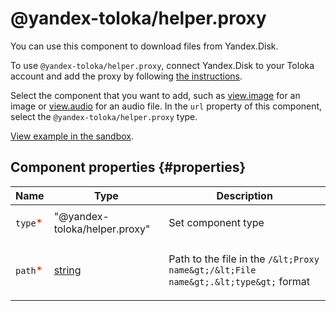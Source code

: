 # @yandex-toloka/helper.proxy

You can use this component to download files from Yandex.Disk.

To use `@yandex-toloka/helper.proxy`, connect Yandex.Disk to your Toloka account and add the proxy by following [the instructions](https://toloka.ai/docs/guide/concepts/prepare-data.html).

Select the component that you want to add, such as [view.image](view.image.md) for an image or [view.audio](view.audio.md) for an audio file. In the `url` property of this component, select the `@yandex-toloka/helper.proxy` type.

[View example in the sandbox](https://clck.ru/SVRpe).

## Component properties {#properties}

| Name                                     | Type                                                                             | Description                                                                                |
| ---------------------------------------- | -------------------------------------------------------------------------------- | ------------------------------------------------------------------------------------------ |
| `type`<span style="color: red">\*</span> | "@yandex-toloka/helper.proxy"                                                    | <p>Set component type</p>                                                                  |
| `path`<span style="color: red">\*</span> | <a class="xref popup-link" href="../concepts/types.dita#types/string">string</a> | <p>Path to the file in the `/&lt;Proxy name&gt;/&lt;File name&gt;.&lt;type&gt;` format</p> |
